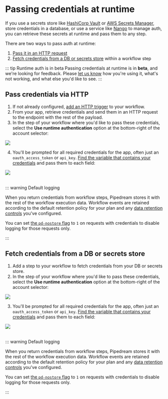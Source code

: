 # Passing credentials at runtime

If you use a secrets store like [HashiCorp Vault](https://www.vaultproject.io/) or [AWS Secrets Manager](https://aws.amazon.com/secrets-manager/), store credentials in a database, or use a service like [Nango](https://www.nango.dev/) to manage auth, you can retrieve these secrets at runtime and pass them to any step.

There are two ways to pass auth at runtime:

1. [Pass it in an HTTP request](#pass-credentials-via-http)
2. [Fetch credentials from a DB or secrets store](#fetch-credentials-from-a-db-or-secrets-store) within a workflow step

::: tip Runtime auth is in beta
Passing credentials at runtime is in **beta**, and we're looking for feedback. Please [let us know](https://pipedream.com/support) how you're using it, what's not working, and what else you'd like to see.
:::

## Pass credentials via HTTP

1. If not already configured, [add an HTTP trigger](/workflows/steps/triggers/#http) to your workflow.
2. From your app, retrieve credentials and send them in an HTTP request to the endpoint with the rest of the payload.
3. In the step of your workflow where you'd like to pass these credentials, select the **Use runtime authentication** option at the bottom-right of the account selector:

<div>
<img src="https://res.cloudinary.com/pipedreamin/image/upload/v1707630109/docs/Screenshot_2024-02-10_at_9.39.59_PM_vp4wz1.png" />
</div>

4. You'll be prompted for all required credentials for the app, often just an `oauth_access_token` or `api_key`. [Find the variable that contains your credentials](workflows/events/#copying-references-to-event-data) and pass them to each field:

<div style="margin-bottom: 2rem">
<img src="https://res.cloudinary.com/pipedreamin/image/upload/v1707630112/docs/Screenshot_2024-02-10_at_9.40.54_PM_hynkvq.png" />
</div>

::: warning Default logging

When you return credentials from workflow steps, Pipedream stores it with the rest of the workflow execution data. Workflow events are retained according to the default retention policy for your plan and any [data retention controls](/workflows/settings/#data-retention-controls) you've configured.

You can set [the `pd-nostore` flag](/workflows/steps/triggers/#x-pd-nostore) to `1` on requests with credentials to disable logging for those requests only.

:::

## Fetch credentials from a DB or secrets store

1. Add a step to your workflow to fetch credentials from your DB or secrets store.
2. In the step of your workflow where you'd like to pass these credentials, select the **Use runtime authentication** option at the bottom-right of the account selector:

<div>
<img src="https://res.cloudinary.com/pipedreamin/image/upload/v1707630109/docs/Screenshot_2024-02-10_at_9.39.59_PM_vp4wz1.png" />
</div>

3. You'll be prompted for all required credentials for the app, often just an `oauth_access_token` or `api_key`. [Find the variable that contains your credentials](workflows/events/#copying-references-to-event-data) and pass them to each field:

<div style="margin-bottom: 2rem">
<img src="https://res.cloudinary.com/pipedreamin/image/upload/v1707630112/docs/Screenshot_2024-02-10_at_9.40.54_PM_hynkvq.png" />
</div>

::: warning Default logging

When you return credentials from workflow steps, Pipedream stores it with the rest of the workflow execution data. Workflow events are retained according to the default retention policy for your plan and any [data retention controls](/workflows/settings/#data-retention-controls) you've configured.

You can set [the `pd-nostore` flag](/workflows/steps/triggers/#x-pd-nostore) to `1` on requests with credentials to disable logging for those requests only.

:::
